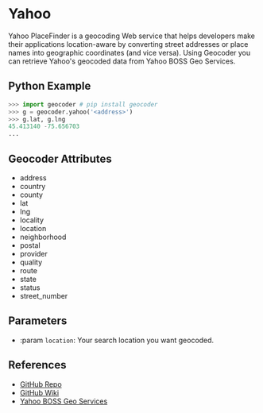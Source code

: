 # Yahoo

Yahoo PlaceFinder is a geocoding Web service that helps developers make
their applications location-aware by converting street addresses or
place names into geographic coordinates (and vice versa).
Using Geocoder you can retrieve Yahoo's geocoded data from Yahoo BOSS Geo Services.

## Python Example

```python
>>> import geocoder # pip install geocoder
>>> g = geocoder.yahoo('<address>')
>>> g.lat, g.lng
45.413140 -75.656703
...
```

## Geocoder Attributes

* address
* country
* county
* lat
* lng
* locality
* location
* neighborhood
* postal
* provider
* quality
* route
* state
* status
* street_number

## Parameters

* :param ``location``: Your search location you want geocoded.

## References

* [GitHub Repo](https://github.com/DenisCarriere/geocoder)
* [GitHub Wiki](https://github.com/DenisCarriere/geocoder/wiki)
* [Yahoo BOSS Geo Services](https://developer.yahoo.com/boss/geo/)